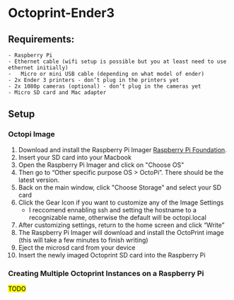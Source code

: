 # Octoprint-Ender3

## Requirements:
    - Raspberry Pi
    - Ethernet cable (wifi setup is possible but you at least need to use ethernet initially)
    -   Micro or mini USB cable (depending on what model of ender)
    - 2x Ender 3 printers - don’t plug in the printers yet
    - 2x 1080p cameras (optional) - don’t plug in the cameras yet
    - Micro SD card and Mac adapter

## Setup 
### Octopi Image
1. Download and install the Raspberry Pi Imager [Raspberry Pi Foundation](https://www.raspberrypi.org/software/).
2. Insert your SD card into your Macbook
3. Open the Raspberry Pi Imager and click on "Choose OS"
4. Then go to “Other specific purpose OS > OctoPi”. There should be the latest version.
5. Back on the main window, click "Choose Storage" and select your SD card
6. Click the Gear Icon if you want to customize any of the Image Settings
	- I reccomend ennabling ssh and setting the hostname to a recognizable name, otherwise the default will be octopi.local
7. After customizing settings, return to the home screen and click “Write”
8. The Raspberry Pi Imager will download and install the OctoPrint image (this will take a few minutes to finish writing)
9. Eject the microsd card from your device
10. Insert the newly imaged Octoprint SD card into the Raspberry Pi

### Creating Multiple Octoprint Instances on a Raspberry Pi
<mark>TODO</mark>
